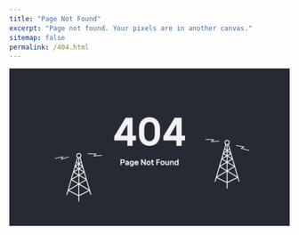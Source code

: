 ```yaml
---
title: "Page Not Found"
excerpt: "Page not found. Your pixels are in another canvas."
sitemap: false
permalink: /404.html
---
```


![](/images/404.png)

